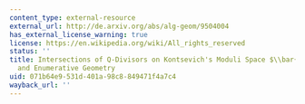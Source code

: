 ```yaml
---
content_type: external-resource
external_url: http://de.arxiv.org/abs/alg-geom/9504004
has_external_license_warning: true
license: https://en.wikipedia.org/wiki/All_rights_reserved
status: ''
title: Intersections of Q-Divisors on Kontsevich's Moduli Space $\\bar{M}\_{0,n}(P^r,d)$
  and Enumerative Geometry
uid: 071b64e9-531d-401a-98c8-849471f4a7c4
wayback_url: ''
---
```

